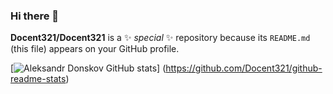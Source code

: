 ### Hi there 👋


**Docent321/Docent321** is a ✨ _special_ ✨ repository because its `README.md` (this file) appears on your GitHub profile.

[![Aleksandr Donskov GitHub stats](https://github-readme-stats.vercel.app/api?username=Docent321)]
(https://github.com/Docent321/github-readme-stats)

